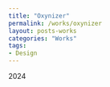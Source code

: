 ```yaml
---
title: "Oxynizer"
permalink: /works/oxynizer
layout: posts-works
categories: "Works"
tags:
- Design
---
```

2024